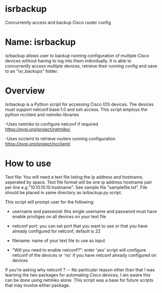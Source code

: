 # isrbackup
Concurrently access and backup Cisco router config

Name: isrbackup
================
isrbackup allows user to backup running configuration of multiple Cisco devices without having to log into them individually. 
It is able to concurrently access multiple devices, retreive their running config and save to an "isr_backups" folder.


Overview
=========
Isrbackup is a Python script for accessing Cisco IOS devices.
The devices must support netconf:base:1.0 and ssh access.
This script employs the python ncclient and netmiko libraries

-Uses netmiko to configure netconf if required
https://pypi.org/project/netmiko/

-Uses nccleint to retrieve routers running configuration 
https://pypi.org/project/ncclient/

How to use
==========

Text file: You will need a text file listing the Ip address and hostname, seperated by space.
Text file format will be one ip address hostname pair per line e.g "10.10.10.10 hostname".
See sample file "samplefile.txt". File should be placed in same directory as isrbackup.py script.

This script will prompt user for the following:

- username and password:  this single username and password must have enable priviliges on all devices on your text file

- netconf port: you can set port that you want to use or that you have already configured for netconf, default is 22

- filename: name of your text file to use as input

- "Will you need to enable netconf?":  enter 'yes' script will configure netconf of the devices or 'no' if you have netconf already configured on devices






If you're asking why netconf ? -- No particular reason other than that I was learning the two packages for automating Cisco devices,
I am aware this can be done using netmiko alone. This script was a base for future scripts that may involve either package.


